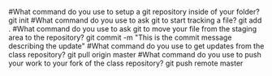 #What command do you use to setup a git repository inside of your folder?
git init
#What command do you use to ask git to start tracking a file?
git add .
#What command do you use to ask git to move your file from the staging area to the repository?
git commit -m "This is the commit message describing the update"
#What command do you use to get updates from the class repository?
git pull origin master
#What command do you use to push your work to your fork of the class repository?
git push remote master